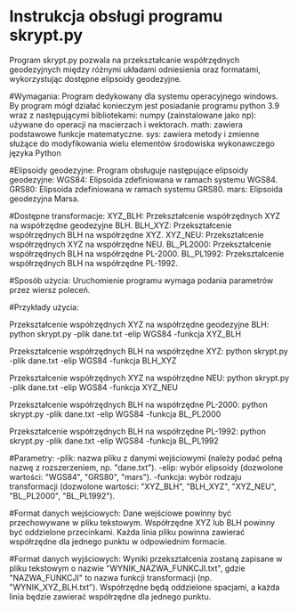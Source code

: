 # Instrukcja obsługi programu skrypt.py
Program skrypt.py pozwala na przekształcanie współrzędnych geodezyjnych między różnymi układami odniesienia oraz formatami, wykorzystując dostępne elipsoidy geodezyjne. 

#Wymagania:
Program dedykowany dla systemu operacyjnego windows. By program mógł działać konieczym jest posiadanie programu python 3.9 wraz z następującymi bibliotekami:
numpy (zainstalowane jako np): używane do operacji na macierzach i wektorach.
math: zawiera podstawowe funkcje matematyczne.
sys: zawiera metody i zmienne służące do modyfikowania wielu elementów środowiska wykonawczego języka Python

#Elipsoidy geodezyjne:
Program obsługuje następujące elipsoidy geodezyjne:
WGS84: Elipsoida zdefiniowana w ramach systemu WGS84.
GRS80: Elipsoida zdefiniowana w ramach systemu GRS80.
mars: Elipsoida geodezyjna Marsa.

#Dostępne transformacje:
XYZ_BLH: Przekształcenie współrzędnych XYZ na współrzędne geodezyjne BLH.
BLH_XYZ: Przekształcenie współrzędnych BLH na współrzędne XYZ.
XYZ_NEU: Przekształcenie współrzędnych XYZ na współrzędne NEU.
BL_PL2000: Przekształcenie współrzędnych BLH na współrzędne PL-2000.
BL_PL1992: Przekształcenie współrzędnych BLH na współrzędne PL-1992.

#Sposób użycia:
Uruchomienie programu wymaga podania parametrów przez wiersz poleceń.

#Przykłady użycia:

Przekształcenie współrzędnych XYZ na współrzędne geodezyjne BLH:
python skrypt.py -plik dane.txt -elip WGS84 -funkcja XYZ_BLH

Przekształcenie współrzędnych BLH na współrzędne XYZ:
python skrypt.py -plik dane.txt -elip WGS84 -funkcja BLH_XYZ

Przekształcenie współrzędnych XYZ na współrzędne NEU:
python skrypt.py -plik dane.txt -elip WGS84 -funkcja XYZ_NEU

Przekształcenie współrzędnych BLH na współrzędne PL-2000:
python skrypt.py -plik dane.txt -elip WGS84 -funkcja BL_PL2000

Przekształcenie współrzędnych BLH na współrzędne PL-1992:
python skrypt.py -plik dane.txt -elip WGS84 -funkcja BL_PL1992

#Parametry:
-plik: nazwa pliku z danymi wejściowymi (należy podać pełną nazwę z rozszerzeniem, np. "dane.txt").
-elip: wybór elipsoidy (dozwolone wartości: "WGS84", "GRS80", "mars").
-funkcja: wybór rodzaju transformacji (dozwolone wartości: "XYZ_BLH", "BLH_XYZ", "XYZ_NEU", "BL_PL2000", "BL_PL1992").

#Format danych wejściowych:
Dane wejściowe powinny być przechowywane w pliku tekstowym.
Współrzędne XYZ lub BLH powinny być oddzielone przecinkami.
Każda linia pliku powinna zawierać współrzędne dla jednego punktu w odpowiednim formacie.

#Format danych wyjściowych:
Wyniki przekształcenia zostaną zapisane w pliku tekstowym o nazwie "WYNIK_NAZWA_FUNKCJI.txt", gdzie "NAZWA_FUNKCJI" to nazwa funkcji transformacji (np. "WYNIK_XYZ_BLH.txt").
Współrzędne będą oddzielone spacjami, a każda linia będzie zawierać współrzędne dla jednego punktu.
